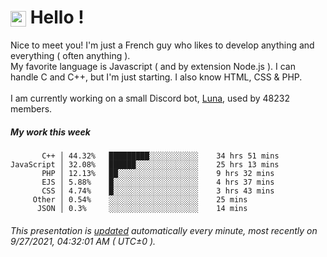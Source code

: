 # <img src="https://64.media.tumblr.com/a77fe63f35eafbe14be38765babf1cb2/ec4eb63d77592970-8f/s1280x1920/cb3343c17d8b4e6010ca747520d078d3dba9ac25.gif" style="vertical-align:middle" width="25px"> Hello !
Nice to meet you! I'm just a French guy who likes to develop anything and everything ( often anything ). <br/>My favorite language is Javascript ( and by extension Node.js ). I can handle C and C++, but I'm just starting. I also know HTML, CSS & PHP.<br/><br/>
I am currently working on a small Discord bot, [Luna](https://github.com/Asgarrrr/Luna), used by 48232 members.<br/>
##### My work this week<br/>
```
       C++ │ 44.32%   █████████░░░░░░░░░░░    34 hrs 51 mins
JavaScript │ 32.08%   ██████░░░░░░░░░░░░░░    25 hrs 13 mins
       PHP │ 12.13%   ██░░░░░░░░░░░░░░░░░░    9 hrs 32 mins
       EJS │ 5.88%    █░░░░░░░░░░░░░░░░░░░    4 hrs 37 mins
       CSS │ 4.74%    █░░░░░░░░░░░░░░░░░░░    3 hrs 43 mins
     Other │ 0.54%    ░░░░░░░░░░░░░░░░░░░░    25 mins
      JSON │ 0.3%     ░░░░░░░░░░░░░░░░░░░░    14 mins
```
###### This presentation is [updated](https://github.com/Asgarrrr) automatically every minute, most recently on 9/27/2021, 04:32:01 AM ( UTC±0 ).